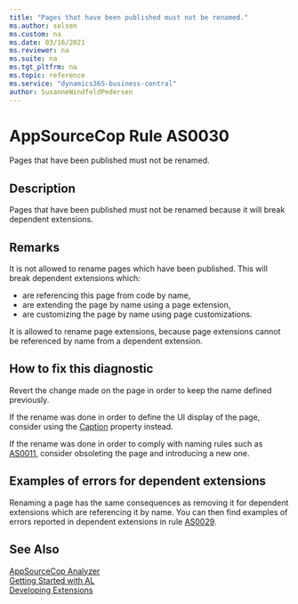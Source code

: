 ```yaml
---
title: "Pages that have been published must not be renamed."
ms.author: solsen
ms.custom: na
ms.date: 03/16/2021
ms.reviewer: na
ms.suite: na
ms.tgt_pltfrm: na
ms.topic: reference
ms.service: "dynamics365-business-central"
author: SusanneWindfeldPedersen
---
```

[//]: # (START>DO_NOT_EDIT)
[//]: # (IMPORTANT:Do not edit any of the content between here and the END>DO_NOT_EDIT.)
[//]: # (Any modifications should be made in the .xml files in the ModernDev repo.)
# AppSourceCop Rule AS0030
Pages that have been published must not be renamed.  

## Description
Pages that have been published must not be renamed because it will break dependent extensions.

[//]: # (IMPORTANT: END>DO_NOT_EDIT)

## Remarks

It is not allowed to rename pages which have been published. This will break dependent extensions which:
- are referencing this page from code by name,
- are extending the page by name using a page extension,
- are customizing the page by name using page customizations.

It is allowed to rename page extensions, because page extensions cannot be referenced by name from a dependent extension.

## How to fix this diagnostic

Revert the change made on the page in order to keep the name defined previously. 

If the rename was done in order to define the UI display of the page, consider using the [Caption](../properties/devenv-caption-property.md) property instead.

If the rename was done in order to comply with naming rules such as [AS0011](appsourcecop-as0011-identifiersmusthaveaffix.md), consider obsoleting the page and introducing a new one.

## Examples of errors for dependent extensions

Renaming a page has the same consequences as removing it for dependent extensions which are referencing it by name. You can then find examples of errors reported in dependent extensions in rule [AS0029](appsourcecop-as0029-pagedeletionnotallowed.md).

## See Also  
[AppSourceCop Analyzer](appsourcecop.md)  
[Getting Started with AL](../devenv-get-started.md)  
[Developing Extensions](../devenv-dev-overview.md)  
